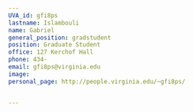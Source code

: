 ```yaml
---
UVA_id: gfi8ps
lastname: Islambouli
name: Gabriel
general_position: gradstudent
position: Graduate Student
office: 127 Kerchof Hall
phone: 434-
email: gfi8ps@virginia.edu
image:
personal_page: http://people.virginia.edu/~gfi8ps/


---
```

